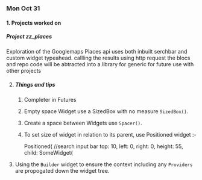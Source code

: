 

### Mon Oct 31

#### 1. Projects worked on
##### Project zz_places
Exploration of the Googlemaps Places api
uses both inbuilt serchbar and custom widget typeahead. callling the results using http request
the blocs and repo code will be abtracted into a library for generic for future use with other projects



2. ##### Things and tips
   1. Completer in Futures
   2. Empty space Widget use a SizedBox with no measure ``SizedBox()``.
   3. Create a space between Widgets use ``Spacer()``.
   5. To set size of widget in relation to its parent, use Positioned widget :-
      
      
         Positioned(
         //search input bar
         top: 10,
         left: 0,
         right: 0,
         height: 55,
         child: SomeWidget(
          
      
2. Using the ``Builder`` widget to ensure the context including any ``Providers`` are propogated down the widget tree.
